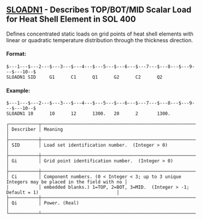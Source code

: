 ## [SLOADN1](https://help.hexagonmi.com/bundle/MSC_Nastran_2022.4/page/Nastran_Combined_Book/qrg/bulkqrs/TOC.SLOADN1.xhtml) - Describes TOP/BOT/MID Scalar Load for Heat Shell Element in SOL 400

Defines concentrated static loads on grid points of heat shell elements with linear or quadratic temperature distribution through the thickness direction.

#### Format:

```nastran
$---1---$---2---$---3---$---4---$---5---$---6---$---7---$---8---$---9---$---10--$
SLOADN1 SID     G1      C1      Q1      G2      C2      Q2                      
```

#### Example:

```nastran
$---1---$---2---$---3---$---4---$---5---$---6---$---7---$---8---$---9---$---10--$
SLOADN1 10      10      12      1300.   20      2       1300.                   
```

```text
┌───────────┬─────────────────────────────────────────────────────────────────────────────────────────────────┐
│ Describer │ Meaning                                                                                         │
├───────────┼─────────────────────────────────────────────────────────────────────────────────────────────────┤
│ SID       │ Load set identification number.  (Integer > 0)                                                  │
├───────────┼─────────────────────────────────────────────────────────────────────────────────────────────────┤
│ Gi        │ Grid point identification number.  (Integer > 0)                                                │
├───────────┼─────────────────────────────────────────────────────────────────────────────────────────────────┤
│ Ci        │ Component numbers. (0 < Integer < 3; up to 3 unique Integers may be placed in the field with no │
│           │ embedded blanks.) 1=TOP, 2=BOT, 3=MID.  (Integer > -1; Default = 1)                             │
├───────────┼─────────────────────────────────────────────────────────────────────────────────────────────────┤
│ Qi        │ Power. (Real)                                                                                   │
└───────────┴─────────────────────────────────────────────────────────────────────────────────────────────────┘
```
